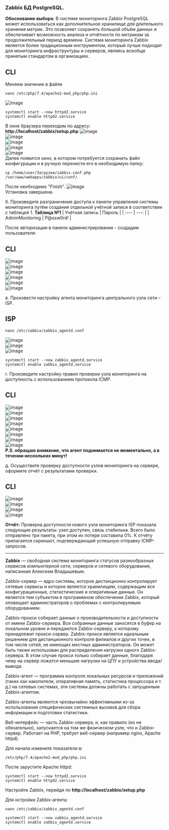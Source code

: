 ### Zabbix БД PostgreSQL.


**Обоснование выбора**: 
В системе мониторинга Zabbix PostgreSQL может использоваться как дополнительное хранилище для длительного хранения метрик. Это позволяет сохранять большой объём данных и обеспечивает возможность анализа и отчётности по метрикам за продолжительный период времени. Система мониторинга Zabbix является более традиционным инструментом, который лучше подходит для мониторинга инфраструктуры и серверов, являясь всеобще принятым стандартом в организациях.
## **CLI**
Меняем значение в файле
```
nano /etc/php/7.4/apache2-mod_php/php.ini
```
![image](https://github.com/NyashMan/DEMO2024/assets/1348639/42eda88f-3429-4b5c-bab3-6a919cc03d73)  
```
systemctl start --now httpd2.service
systemctl enable httpd2.service
```

В окне браузера переходим по адресу: **http://localhost/zabbix/setup.php**
![image](https://github.com/NyashMan/DEMO2024/assets/1348639/d945e049-9a08-4d14-8b3d-58606eb9e9e3)  
![image](https://github.com/NyashMan/DEMO2024/assets/1348639/e932df06-db77-4978-9f4a-5210f09e256c)  
![image](https://github.com/NyashMan/DEMO2024/assets/1348639/5901e712-a4f5-4a60-86cd-fc7a60cf9c1b)  
![image](https://github.com/NyashMan/DEMO2024/assets/1348639/2b8dff21-9dc5-42da-991e-4fa09e552a36)  
![image](https://github.com/NyashMan/DEMO2024/assets/1348639/ddb21b6e-1a8f-435f-a6a5-d1223762b0aa)  
Далее появится окно, в котором потребуется сохранить файл конфигурации и в ручную перенести его в необходимую папку:
```
cp /home/user/Загрузки/zabbix.conf.php /var/www/webapps/zabbix/ui/conf/
```
После необходимо "Finish".
![image](https://github.com/NyashMan/DEMO2024/assets/1348639/6460b520-3ef1-488f-b83d-91f6a263be11)  
Установка завершена.

б. Произведите разграничение доступа к панели управления системы мониторинга путём создания отдельной учётной записи в соответствии с таблицей 1.
**Таблица №1**
| Учётная запись | Пароль | 
| :---         |     ---:      | 
| AdminMonitoring   | P@ssw0rd!     |  

После авторизации в панели администрирования - создадим пользователя:
## **CLI**

![image](https://github.com/NyashMan/DEMO2024/assets/1348639/6b51d7c8-c45d-464c-986f-8b26a2c4547b)  
![image](https://github.com/NyashMan/DEMO2024/assets/1348639/a98a2ea0-35c5-4a54-8b1d-94570f347362)  
![image](https://github.com/NyashMan/DEMO2024/assets/1348639/a5d04fd4-e45a-4368-afdf-556baf8d94b6)  
![image](https://github.com/NyashMan/DEMO2024/assets/1348639/5fbafe46-5708-4d8b-bbc9-efaa45d8caad)  
![image](https://github.com/NyashMan/DEMO2024/assets/1348639/2d1677ac-7a10-4810-9748-021b5b74fa9a)  
![image](https://github.com/NyashMan/DEMO2024/assets/1348639/de5ea380-f6ba-4ae5-ac78-e80b00ec29ac)  

в. Произвести настройку агента мониторинга центрального узла сети – ISP.

## **ISP**
```
nano /etc/zabbix/zabbix_agentd.conf
```
![image](https://github.com/NyashMan/DEMO2024/assets/1348639/e66dd889-773a-48cf-a975-4b3897656d3b)  
![image](https://github.com/NyashMan/DEMO2024/assets/1348639/95ad12bd-d3e3-467e-9187-467f91cdacee)  
![image](https://github.com/NyashMan/DEMO2024/assets/1348639/345597c6-7918-4500-9a61-3d27ca490c6f)  

```
systemctl start --now zabbix_agentd.service
systemctl enable zabbix_agentd.service
```

г. Произведите настройку правил проверки узла мониторинга на доступность с использованием протокола ICMP.

## **CLI**  
![image](https://github.com/NyashMan/DEMO2024/assets/1348639/2801bb0b-c28f-4616-b452-807eba15a720)  
![image](https://github.com/NyashMan/DEMO2024/assets/1348639/2f0285e8-c2ed-4964-b92d-14375eaddd20)  
![image](https://github.com/NyashMan/DEMO2024/assets/1348639/7cee221c-a4ec-49f8-b623-1ac9298c5241)  
![image](https://github.com/NyashMan/DEMO2024/assets/1348639/a41b1dd5-6e8f-40f1-8cb6-96a199aac736)  
![image](https://github.com/NyashMan/DEMO2024/assets/1348639/63501779-5b99-481c-aaa6-121a2247130d)  
![image](https://github.com/NyashMan/DEMO2024/assets/1348639/720ee50a-7544-476d-9a83-cae4fa74b110)  
![image](https://github.com/NyashMan/DEMO2024/assets/1348639/66497307-9fba-4e1a-b496-24c5bc4a1d33)  
![image](https://github.com/NyashMan/DEMO2024/assets/1348639/1e732a5a-c628-46ed-a702-ed0e040800f8)  
**P.S. обращаю внимание, что агент поднимается не моментально, а в течении нескольких минут!**

д. Осуществите проверку доступности узлов мониторинга на сервере, оформите отчёт с результатами проверки.

## **CLI**
![image](https://github.com/NyashMan/DEMO2024/assets/1348639/53656215-c2d8-4994-be33-7e72f57996f0)  
![image](https://github.com/NyashMan/DEMO2024/assets/1348639/a2ea25fc-2afc-43d1-b660-4cefbeec01e4)  
![image](https://github.com/NyashMan/DEMO2024/assets/1348639/38dea2e6-1127-49be-9875-25bac8dae780)  
![image](https://github.com/NyashMan/DEMO2024/assets/1348639/426de2d1-00bb-48d2-91eb-0f2fefa2024d)  

**Отчёт:** 
Проверка доступности нового узла мониторинга ISP показала следующие результаты: узел доступен, связь стабильна. Всего было отправлено три пакета, при этом их потеря составила 0%. 
К отчёту прилагается скриншот, подтверждающий успешную отправку ICMP-запросов.


___________________________________________________________________________________________________
**Zabbix** — свободная система мониторинга статусов разнообразных сервисов компьютерной сети, серверов и сетевого оборудования, написанная Алексеем Владышевым.

Zabbix-сервер — ядро системы, которое дистанционно контролирует сетевые сервисы и которое является хранилищем, содержащим все конфигурационные, статистические и оперативные данные. Он является тем субъектом в программном обеспечении Zabbix, который оповещает администраторов о проблемах с контролируемым оборудованием.

Zabbix-прокси собирает данные о производительности и доступности от имени Zabbix-сервера. Все собранные данные заносятся в буфер на локальном уровне и передаются Zabbix-серверу, к которому принадлежит прокси-сервер. Zabbix-прокси является идеальным решением для дистанционного контроля филиалов и других точек, в том числе сетей, не имеющих местных администраторов. Он может быть также использован для распределения нагрузки одного Zabbix-сервера. В этом случае прокси только собирает данные, благодаря чему на сервер ложатся меньшие нагрузки на ЦПУ и устройства ввода/вывода.

Zabbix-агент — программа контроля локальных ресурсов и приложений (таких как накопители, оперативная память, статистика процессора и т. д.) на сетевых системах, эти системы должны работать с запущенным Zabbix-агентом.

Zabbix-агенты являются чрезвычайно эффективными из-за использования специфических системных вызовов для сбора информации и подготовки статистики.

Веб-интерфейс — часть Zabbix-сервера, и, как правило (но не обязательно), запускается на том же физическом узле, что и Zabbix-сервер. Работает на PHP, требует веб-сервер (например nginx, Apache httpd).

Для начала измените показатели в: 
```
/etc/php/7.4/apache2-mod_php/php.ini
```

После зарустите Apache httpd:
```
systemctl start --now httpd2.service
systemctl enable httpd2.service
```
Настройте Zabbix, перейдя по **http://localhost/zabbix/setup.php**

Для нстройки Zabbix-агента:
```
nano /etc/zabbix/zabbix_agentd.conf
```

```
systemctl start --now zabbix_agentd.service
systemctl enable zabbix_agentd.service
```
